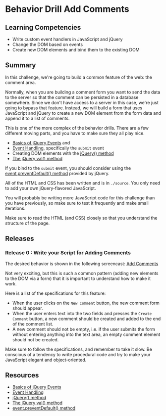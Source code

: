 # Behavior Drill Add Comments

## Learning Competencies

* Write custom event handlers in JavaScript and jQuery
* Change the DOM based on events
* Create new DOM elements and bind them to the existing DOM

## Summary

In this challenge, we're going to build a common feature of the web: the
comment area.

Normally, when you are building a comment form you want to send the data to the
server so that the comment can be persisted in a database somewhere.  Since we
don't have access to a server in this case, we're just going to bypass that
feature.  Instead, we will build a form that uses JavaScript and jQuery to
create a new DOM element from the form data and append it to a list of
comments.

This is one of the more complex of the behavior drills.  There are a few
different moving parts, and you have to make sure they all play nice.

* [Basics of jQuery Events][] and
* [Event Handling][], specifically the `submit` event
* Creating DOM elements with the [jQuery() method][]
* [The jQuery val() method][]

If you bind to the `submit` event, you should consider using the
[event.preventDefault() method][] provided by jQuery.

All of the HTML and CSS has been written and is in `./source`.  You only need
to add your own jQuery-flavored JavaScript.

You will probably be writing more JavaScript code for this challenge than you
have previously, so make sure to test it frequently and make small iterations.

Make sure to read the HTML (and CSS) closely so that you understand the
structure of the page.

## Releases

### Release 0 : Write your Script for Adding Comments

The desired behavior is shown in the following screencast: [Add
Comments](http://www.youtube.com/embed/wVQ8DQzxceQ)

Not very exciting, but this is such a common pattern (adding new elements to
the DOM via a form) that it is important to understand how to make it work.

Here is a list of the specifications for this feature:

* When the user clicks on the `New Comment` button, the new comment form should
  appear.
* When the user enters text into the two fields and presses the `Create
  Comment` button, a new comment should be created and added to the end of the
  comment list.
* A new comment should not be empty, i.e. if the user submits the form without
  entering anything into the text area, an empty comment element should not be
  created.

Make sure to follow the specifications, and remember to take it slow.  Be
conscious of a tendency to write procedural code and try to make your
JavaScript elegant and object-oriented.

<!-- ##Optimize Your Learning  -->

## Resources

* [Basics of jQuery Events][]
* [Event Handling][]
* [jQuery() method][]
* [The jQuery val() method][]
* [event.preventDefault() method][]

[Basics of jQuery Events]: http://learn.jquery.com/events/event-basics/
[Event Handling]: http://learn.jquery.com/events/handling-events/
[jQuery() method]: http://api.jquery.com/jQuery/#jQuery2
[The jQuery val() method]: http://api.jquery.com/val/
[event.preventDefault() method]: http://api.jquery.com/event.preventDefault/

